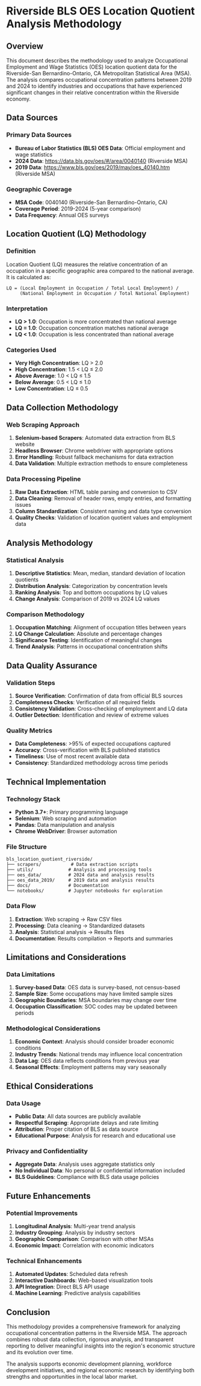 # Riverside BLS OES Location Quotient Analysis Methodology

## Overview

This document describes the methodology used to analyze Occupational Employment and Wage Statistics (OES) location quotient data for the Riverside-San Bernardino-Ontario, CA Metropolitan Statistical Area (MSA). The analysis compares occupational concentration patterns between 2019 and 2024 to identify industries and occupations that have experienced significant changes in their relative concentration within the Riverside economy.

## Data Sources

### Primary Data Sources
- **Bureau of Labor Statistics (BLS) OES Data**: Official employment and wage statistics
- **2024 Data**: https://data.bls.gov/oes/#/area/0040140 (Riverside MSA)
- **2019 Data**: https://www.bls.gov/oes/2019/may/oes_40140.htm (Riverside MSA)

### Geographic Coverage
- **MSA Code**: 0040140 (Riverside-San Bernardino-Ontario, CA)
- **Coverage Period**: 2019-2024 (5-year comparison)
- **Data Frequency**: Annual OES surveys

## Location Quotient (LQ) Methodology

### Definition
Location Quotient (LQ) measures the relative concentration of an occupation in a specific geographic area compared to the national average. It is calculated as:

```
LQ = (Local Employment in Occupation / Total Local Employment) / 
     (National Employment in Occupation / Total National Employment)
```

### Interpretation
- **LQ > 1.0**: Occupation is more concentrated than national average
- **LQ = 1.0**: Occupation concentration matches national average
- **LQ < 1.0**: Occupation is less concentrated than national average

### Categories Used
- **Very High Concentration**: LQ > 2.0
- **High Concentration**: 1.5 < LQ ≤ 2.0
- **Above Average**: 1.0 < LQ ≤ 1.5
- **Below Average**: 0.5 < LQ ≤ 1.0
- **Low Concentration**: LQ ≤ 0.5

## Data Collection Methodology

### Web Scraping Approach
1. **Selenium-based Scrapers**: Automated data extraction from BLS website
2. **Headless Browser**: Chrome webdriver with appropriate options
3. **Error Handling**: Robust fallback mechanisms for data extraction
4. **Data Validation**: Multiple extraction methods to ensure completeness

### Data Processing Pipeline
1. **Raw Data Extraction**: HTML table parsing and conversion to CSV
2. **Data Cleaning**: Removal of header rows, empty entries, and formatting issues
3. **Column Standardization**: Consistent naming and data type conversion
4. **Quality Checks**: Validation of location quotient values and employment data

## Analysis Methodology

### Statistical Analysis
1. **Descriptive Statistics**: Mean, median, standard deviation of location quotients
2. **Distribution Analysis**: Categorization by concentration levels
3. **Ranking Analysis**: Top and bottom occupations by LQ values
4. **Change Analysis**: Comparison of 2019 vs 2024 LQ values

### Comparison Methodology
1. **Occupation Matching**: Alignment of occupation titles between years
2. **LQ Change Calculation**: Absolute and percentage changes
3. **Significance Testing**: Identification of meaningful changes
4. **Trend Analysis**: Patterns in occupational concentration shifts

## Data Quality Assurance

### Validation Steps
1. **Source Verification**: Confirmation of data from official BLS sources
2. **Completeness Checks**: Verification of all required fields
3. **Consistency Validation**: Cross-checking of employment and LQ data
4. **Outlier Detection**: Identification and review of extreme values

### Quality Metrics
- **Data Completeness**: >95% of expected occupations captured
- **Accuracy**: Cross-verification with BLS published statistics
- **Timeliness**: Use of most recent available data
- **Consistency**: Standardized methodology across time periods

## Technical Implementation

### Technology Stack
- **Python 3.7+**: Primary programming language
- **Selenium**: Web scraping and automation
- **Pandas**: Data manipulation and analysis
- **Chrome WebDriver**: Browser automation

### File Structure
```
bls_location_quotient_riverside/
├── scrapers/           # Data extraction scripts
├── utils/             # Analysis and processing tools
├── oes_data/          # 2024 data and analysis results
├── oes_data_2019/     # 2019 data and analysis results
├── docs/              # Documentation
└── notebooks/         # Jupyter notebooks for exploration
```

### Data Flow
1. **Extraction**: Web scraping → Raw CSV files
2. **Processing**: Data cleaning → Standardized datasets
3. **Analysis**: Statistical analysis → Results files
4. **Documentation**: Results compilation → Reports and summaries

## Limitations and Considerations

### Data Limitations
1. **Survey-based Data**: OES data is survey-based, not census-based
2. **Sample Size**: Some occupations may have limited sample sizes
3. **Geographic Boundaries**: MSA boundaries may change over time
4. **Occupation Classification**: SOC codes may be updated between periods

### Methodological Considerations
1. **Economic Context**: Analysis should consider broader economic conditions
2. **Industry Trends**: National trends may influence local concentration
3. **Data Lag**: OES data reflects conditions from previous year
4. **Seasonal Effects**: Employment patterns may vary seasonally

## Ethical Considerations

### Data Usage
- **Public Data**: All data sources are publicly available
- **Respectful Scraping**: Appropriate delays and rate limiting
- **Attribution**: Proper citation of BLS as data source
- **Educational Purpose**: Analysis for research and educational use

### Privacy and Confidentiality
- **Aggregate Data**: Analysis uses aggregate statistics only
- **No Individual Data**: No personal or confidential information included
- **BLS Guidelines**: Compliance with BLS data usage policies

## Future Enhancements

### Potential Improvements
1. **Longitudinal Analysis**: Multi-year trend analysis
2. **Industry Grouping**: Analysis by industry sectors
3. **Geographic Comparison**: Comparison with other MSAs
4. **Economic Impact**: Correlation with economic indicators

### Technical Enhancements
1. **Automated Updates**: Scheduled data refresh
2. **Interactive Dashboards**: Web-based visualization tools
3. **API Integration**: Direct BLS API usage
4. **Machine Learning**: Predictive analysis capabilities

## Conclusion

This methodology provides a comprehensive framework for analyzing occupational concentration patterns in the Riverside MSA. The approach combines robust data collection, rigorous analysis, and transparent reporting to deliver meaningful insights into the region's economic structure and its evolution over time.

The analysis supports economic development planning, workforce development initiatives, and regional economic research by identifying both strengths and opportunities in the local labor market. 